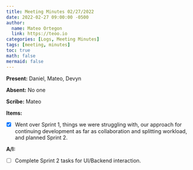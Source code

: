 ```yaml
---
title: Meeting Minutes 02/27/2022
date: 2022-02-27 09:00:00 -0500
author:
  name: Mateo Ortegon
  link: https://teoo.io
categories: [Logs, Meeting Minutes]
tags: [meeting, minutes]
toc: true
math: false
mermaid: false
---
```

**Present:** Daniel, Mateo, Devyn

**Absent:** No one

**Scribe:** Mateo

**Items:**
- [x] Went over Sprint 1, things we were struggling with, our approach for continuing development as far as collaboration and splitting workload, and planned Sprint 2.

**A/I:**
- [ ] Complete Sprint 2 tasks for UI/Backend interaction.
